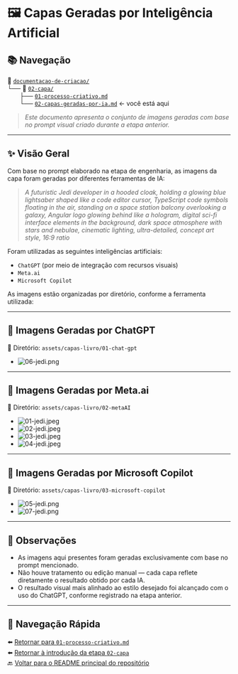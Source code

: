 # 🖼️ Capas Geradas por Inteligência Artificial

## 📚 Navegação

📂 [`documentacao-de-criacao/`](../)  
└── 📁 [`02-capa/`](./README.md)  
&emsp;&emsp;├── [`01-processo-criativo.md`](./01-processo-criativo.md)  
&emsp;&emsp;└── [`02-capas-geradas-por-ia.md`](./02-capas-geradas-por-ia.md) ← você está aqui

> *Este documento apresenta o conjunto de imagens geradas com base no prompt visual criado durante a etapa anterior.*

---

## ✨ Visão Geral

Com base no prompt elaborado na etapa de engenharia, as imagens da capa foram geradas por diferentes ferramentas de IA:

> *A futuristic Jedi developer in a hooded cloak, holding a glowing blue lightsaber shaped like a code editor cursor, TypeScript code symbols floating in the air, standing on a space station balcony overlooking a galaxy, Angular logo glowing behind like a hologram, digital sci-fi interface elements in the background, dark space atmosphere with stars and nebulae, cinematic lighting, ultra-detailed, concept art style, 16:9 ratio*

Foram utilizadas as seguintes inteligências artificiais:

- `ChatGPT` (por meio de integração com recursos visuais)
- `Meta.ai`
- `Microsoft Copilot`

As imagens estão organizadas por diretório, conforme a ferramenta utilizada:

---

## 🤖 Imagens Geradas por ChatGPT

📂 Diretório: `assets/capas-livro/01-chat-gpt`

- ![06-jedi.png](https://raw.githubusercontent.com/AntonioJavaDeveloper/livro-desenvolvido-por-ia/refs/heads/main/assets/capas-livro/01-chat-gpt/06-jedi.png)

---

## 🎨 Imagens Geradas por Meta.ai

📂 Diretório: `assets/capas-livro/02-metaAI`

- ![01-jedi.jpeg](https://raw.githubusercontent.com/AntonioJavaDeveloper/livro-desenvolvido-por-ia/refs/heads/main/assets/capas-livro/02-metaAI/01-jedi.jpeg)
- ![02-jedi.jpeg](https://raw.githubusercontent.com/AntonioJavaDeveloper/livro-desenvolvido-por-ia/refs/heads/main/assets/capas-livro/02-metaAI/02-jedi.jpeg)
- ![03-jedi.jpeg](https://raw.githubusercontent.com/AntonioJavaDeveloper/livro-desenvolvido-por-ia/refs/heads/main/assets/capas-livro/02-metaAI/03-jedi.jpeg)
- ![04-jedi.jpeg](https://raw.githubusercontent.com/AntonioJavaDeveloper/livro-desenvolvido-por-ia/refs/heads/main/assets/capas-livro/02-metaAI/04-jedi.jpeg)

---

## 🧪 Imagens Geradas por Microsoft Copilot

📂 Diretório: `assets/capas-livro/03-microsoft-copilot`

- ![05-jedi.png](https://raw.githubusercontent.com/AntonioJavaDeveloper/livro-desenvolvido-por-ia/refs/heads/main/assets/capas-livro/03-microsoft-copilot/05-jedi.png)
- ![07-jedi.png](https://raw.githubusercontent.com/AntonioJavaDeveloper/livro-desenvolvido-por-ia/refs/heads/main/assets/capas-livro/03-microsoft-copilot/07-jedi.png)

---

## 📌 Observações

- As imagens aqui presentes foram geradas exclusivamente com base no prompt mencionado.
- Não houve tratamento ou edição manual — cada capa reflete diretamente o resultado obtido por cada IA.
- O resultado visual mais alinhado ao estilo desejado foi alcançado com o uso do ChatGPT, conforme registrado na etapa anterior.

---

## 🔗 Navegação Rápida

⬅️ [Retornar para `01-processo-criativo.md`](./01-processo-criativo.md)  
⬅️ [Retornar à introdução da etapa `02-capa`](./README.md)  
🔙 [Voltar para o README principal do repositório](../README.md)
